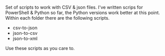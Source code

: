 Set of scripts to work with CSV & json files. I've written scrips for PowerShell & Python so far, the Python versions work better at this point. Within each folder there are the following scripts.

 - csv-to-json
 - json-to-csv
 - json-to-xml

Use these scripts as you care to.